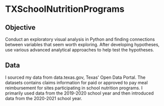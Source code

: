 # TXSchoolNutritionPrograms

## Objective
Conduct an exploratory visual analysis in Python and finding connections between variables that seem worth exploring. After developing hypotheses, use various advanced analytical approaches to help test the hypotheses.

## Data
I sourced my data from data.texas.gov, Texas' Open Data Portal. The datasets contains claims information for paid or approved to pay meal reimbursement for sites participating in school nutrition programs. I primarily used data from the 2019-2020 school year and then introduced data from the 2020-2021 school year.
